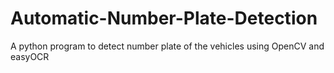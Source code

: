 # Automatic-Number-Plate-Detection
A python program to detect number plate of the vehicles using OpenCV and easyOCR
